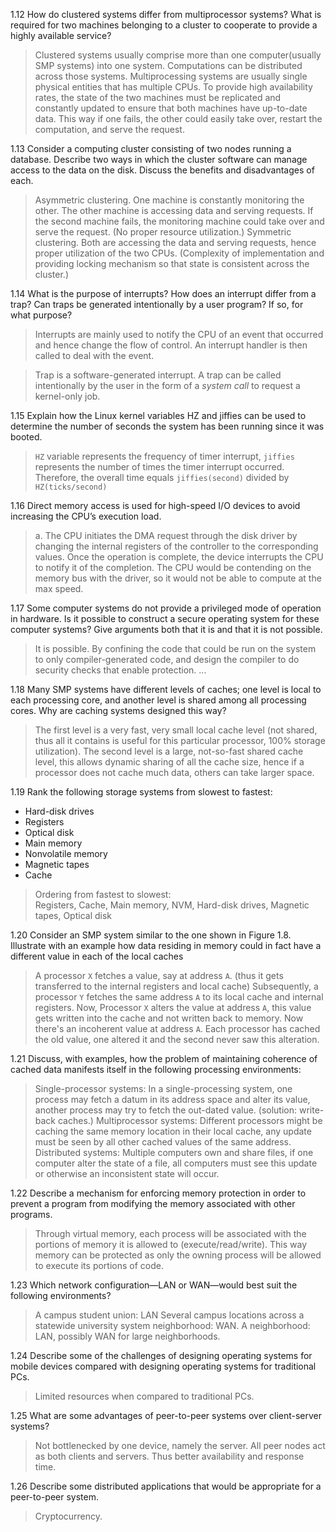 1.12 How do clustered systems differ from multiprocessor systems? What is required for two machines belonging to a cluster to cooperate to provide a highly available service?
> Clustered systems  usually comprise more than one computer(usually SMP systems) into one system. Computations can be distributed across those systems. 
> Multiprocessing systems are usually single physical entities that has multiple CPUs.
> To provide high availability rates, the state of the two machines must be replicated and constantly updated to ensure that both machines have up-to-date data. This way if one fails, the other could easily take over, restart the computation, and serve the request.

1.13 Consider a computing cluster consisting of two nodes running a database. Describe two ways in which the cluster software can manage access to the data on the disk. Discuss the benefits and disadvantages of each.
> Asymmetric clustering. One machine is constantly monitoring the other. The other machine is accessing data and serving requests. If the second machine fails, the monitoring machine could take over and serve the request. (No proper resource utilization.)
> Symmetric clustering. Both are accessing the data and serving requests, hence proper utilization of the two CPUs. (Complexity of implementation and providing locking mechanism so that state is consistent across the cluster.)



1.14 What is the purpose of interrupts? How does an interrupt differ from a trap? Can traps be generated intentionally by a user program? If so, for what purpose?
> Interrupts are mainly used to notify the CPU of an event that occurred and hence change the flow of control. 
> An interrupt handler is then called to deal with the event.

> Trap is a software-generated interrupt. A trap can be called intentionally by the user in the form of a _system call_ to request a kernel-only job. 


1.15 Explain how the Linux kernel variables HZ and jiffies can be used to determine the number of seconds the system has been running since it was booted.
> `HZ` variable represents the frequency of timer interrupt, `jiffies` represents the number of times the timer interrupt occurred. Therefore, the overall time equals `jiffies(second)` divided by `HZ(ticks/second)` 

1.16 Direct memory access is used for high-speed I/O devices to avoid increasing the CPU’s execution load.
> a. The CPU initiates the DMA request through the disk driver by changing the internal registers of the controller to the corresponding values.
> Once the operation is complete, the device interrupts the CPU to notify it of the completion.
> The CPU would be contending on the memory bus with the driver, so it would not be able to compute at the max speed.

1.17 Some computer systems do not provide a privileged mode of operation in hardware. Is it possible to construct a secure operating system for these computer systems? Give arguments both that it is and that it is not possible.
> It is possible. By confining the code that could be run on the system to only compiler-generated code, and design the compiler to do security checks that enable protection.
> ...

1.18 Many SMP systems have different levels of caches; one level is local to
each processing core, and another level is shared among all processing
cores. Why are caching systems designed this way?
> The first level is a very fast, very small local cache level (not shared, thus all it contains is useful for this particular processor, 100% storage utilization).
> The second level is a large, not-so-fast shared cache level, this allows dynamic sharing of all the cache size, hence if a processor does not cache much data, others can take larger space. 

1.19 Rank the following storage systems from slowest to fastest:
* Hard-disk drives
* Registers
* Optical disk
* Main memory
* Nonvolatile memory
* Magnetic tapes
* Cache

> Ordering from fastest to slowest: <br>
> Registers, Cache, Main memory, NVM, Hard-disk drives, Magnetic tapes, Optical disk

1.20 Consider an SMP system similar to the one shown in Figure 1.8. Illustrate with an example how data residing in memory could in fact have a different value in each of the local caches
> A processor `X` fetches a value, say at address `A`. (thus it gets transferred to the internal registers and local cache) Subsequently, a processor `Y` fetches the same address `A` to its local cache and internal registers. Now, Processor `X` alters the value at address `A`, this value gets written into the cache and not written back to memory. 
> Now there's an incoherent value at address `A`. Each processor has cached the old value, one altered it and the second never saw this alteration.

1.21 Discuss, with examples, how the problem of maintaining coherence of cached data manifests itself in the following processing environments:
> Single-processor systems: In a single-processing system, one process may fetch a datum in its address space and alter its value, another process may try to fetch the out-dated value. (solution: write-back caches.)
> Multiprocessor systems: Different processors might be caching the same memory location in their local cache, any update must be seen by all other cached values of the same address.
> Distributed systems: Multiple computers own and share files, if one computer alter the state of a file, all computers must see this update or otherwise an inconsistent state will occur.

1.22 Describe a mechanism for enforcing memory protection in order to prevent a program from modifying the memory associated with other programs. 
> Through virtual memory, each process will be associated with the portions of memory it is allowed to (execute/read/write). This way memory can be protected as only the owning process will be allowed to execute its portions of code.

1.23 Which network configuration—LAN or WAN—would best suit the following environments? 
> A campus student union: LAN
> Several campus locations across a statewide university system neighborhood: WAN.
> A neighborhood: LAN, possibly WAN for large neighborhoods.

1.24 Describe some of the challenges of designing operating systems for mobile devices compared with designing operating systems for traditional PCs.
> Limited resources when compared to traditional PCs.

1.25 What are some advantages of peer-to-peer systems over client-server systems?
> Not bottlenecked by one device, namely the server. All peer nodes act as both clients and servers. Thus better availability and response time.

1.26 Describe some distributed applications that would be appropriate for a peer-to-peer system.
> Cryptocurrency.